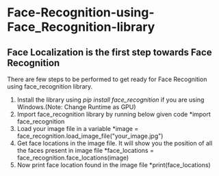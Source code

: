# Face-Recognition-using-Face_Recognition-library
## Face Localization is the first step towards Face Recognition
There are few steps to be performed to get ready for Face Recognition using face_recognition library.
1. Install the library using *pip install face_recognition* if you are using Windows.(Note: Change Runtime as GPU)
2. Import face_recognition library by running below given code
		*import face_recognition
3. Load your image file in a variable
		*image = face_recognition.load_image_file("your_image.jpg")
4. Get face locations in the image file. It will show you the position of all the faces present in image file
		*face_locations = face_recognition.face_locations(image)
5. Now print face location found in the image file
		*print(face_locations)
